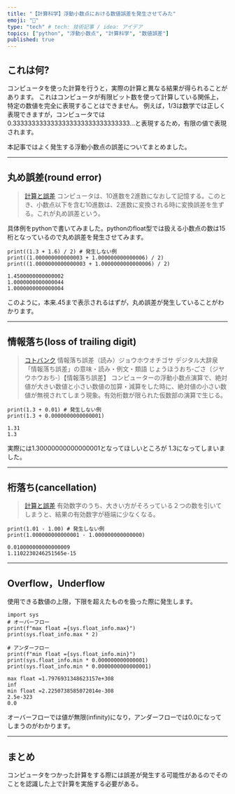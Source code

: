 ```yaml
---
title: "【計算科学】浮動小数点における数値誤差を発生させてみた"
emoji: "🦁"
type: "tech" # tech: 技術記事 / idea: アイデア
topics: ["python", "浮動小数点", "計算科学", "数値誤差"]
published: true
---
```


## これは何?
コンピュータを使った計算を行うと，実際の計算と異なる結果が得られることがあります。
これはコンピュータが有限ビット数を使って計算している関係上，特定の数値を完全に表現することはできません。
例えば，1/3は数学では正しく表現できますが，コンピュータでは0.3333333333333333333333333333333...と表現するため，有限の値で表現されます。

本記事ではよく発生する浮動小数点の誤差についてまとめました。

---

## 丸め誤差(round error)

> [計算と誤差](https://www.ritsumei.ac.jp/se/rv/joen/program06/program2_06.html)
コンピュータは、10進数を2進数になおして記憶する。このとき、小数点以下を含む10進数は、2進数に変換される時に変換誤差を生ずる。これが丸め誤差という。

具体例をpythonで書いてみました。pythonのfloat型では扱える小数点の数は15桁となっているので丸め誤差を発生させてみます。

```python3
print((1.3 + 1.6) / 2) # 発生しない例
print((1.000000000000003 + 1.000000000000006) / 2)
print((1.0000000000000003 + 1.0000000000000006) / 2)
```

```
1.4500000000000002
1.0000000000000044
1.0000000000000004
```

このように，本来.45まで表示されるはずが，丸め誤差が発生していることがわかります。

---

## 情報落ち(loss of trailing digit)

> [コトバンク](https://kotobank.jp/word/%E6%83%85%E5%A0%B1%E8%90%BD%E3%81%A1%E8%AA%A4%E5%B7%AE-1728933)
> 情報落ち誤差（読み）ジョウホウオチゴサ
デジタル大辞泉 「情報落ち誤差」の意味・読み・例文・類語
じょうほうおち‐ごさ〔ジヤウホウおち‐〕【情報落ち誤差】
コンピューターの浮動小数点演算で、絶対値が大きい数値と小さい数値の加算・減算をした時に、絶対値の小さい数値が無視されてしまう現象。有効桁数が限られた仮数部の演算で生じる。


```python3
print(1.3 + 0.01) # 発生しない例
print(1.3 + 0.0000000000000001)
```

```
1.31
1.3
```

実際には1.30000000000000001となってほしいところが
1.3になってしまいました。

---

## 桁落ち(cancellation)

> [計算と誤差](https://www.ritsumei.ac.jp/se/rv/joen/program06/program2_06.html)
> 有効数字のうち、大きい方がそろっている２つの数を引いてしまうと、結果の有効数字が極端に少なくなる。

```python3
print(1.01 - 1.00) # 発生しない例
print(1.000000000000001 - 1.000000000000000)
```

```
0.010000000000000009
1.1102230246251565e-15
```

---

## Overflow，Underflow

使用できる数値の上限，下限を超えたものを扱った際に発生します。

```python3
import sys
# オーバーフロー
print(f"max float ={sys.float_info.max}")
print(sys.float_info.max * 2)

# アンダーフロー
print(f"min float ={sys.float_info.min}")
print(sys.float_info.min * 0.000000000000001)
print(sys.float_info.min * 0.0000000000000001)
```

```
max float =1.7976931348623157e+308
inf
min float =2.2250738585072014e-308
2.5e-323
0.0
```

オーバーフローでは値が無限(infinity)になり，アンダーフローでは0.0になってしまうのがわかります。

---

## まとめ

コンピュータをつかった計算をする際には誤差が発生する可能性があるのでそのことを認識した上で計算を実施する必要がある。

